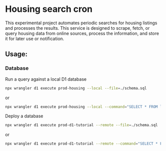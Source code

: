 # Housing search cron
This experimental project automates periodic searches for housing listings and processes the results. This service is designed to scrape, fetch, or query housing data from online sources, process the information, and store it for later use or notification.

## Usage:

### Database
Run a query against a local D1 database
```sh
npx wrangler d1 execute prod-housing --local --file=./schema.sql
```
or
```sh
npx wrangler d1 execute prod-housing --local --command="SELECT * FROM links"
```

Deploy a database
```sh
npx wrangler d1 execute prod-d1-tutorial --remote --file=./schema.sql
```
or
```sh
npx wrangler d1 execute prod-d1-tutorial --remote --command="SELECT * FROM links"
```